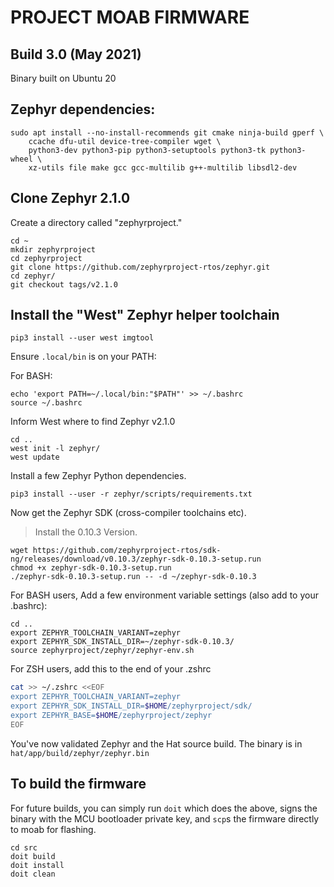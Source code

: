 # PROJECT MOAB FIRMWARE

## Build 3.0 (May 2021)

Binary built on Ubuntu 20

## Zephyr dependencies:

```
sudo apt install --no-install-recommends git cmake ninja-build gperf \
    ccache dfu-util device-tree-compiler wget \
    python3-dev python3-pip python3-setuptools python3-tk python3-wheel \
    xz-utils file make gcc gcc-multilib g++-multilib libsdl2-dev
```

## Clone Zephyr 2.1.0

Create a directory called "zephyrproject."

```
cd ~
mkdir zephyrproject
cd zephyrproject
git clone https://github.com/zephyrproject-rtos/zephyr.git
cd zephyr/
git checkout tags/v2.1.0
```

## Install the "West" Zephyr helper toolchain

```
pip3 install --user west imgtool
```

Ensure `.local/bin` is on your PATH:

For BASH:
```
echo 'export PATH=~/.local/bin:"$PATH"' >> ~/.bashrc
source ~/.bashrc
```

Inform West where to find Zephyr v2.1.0

```
cd ..
west init -l zephyr/
west update
```

Install a few Zephyr Python dependencies.

```
pip3 install --user -r zephyr/scripts/requirements.txt
```

Now get the Zephyr SDK (cross-compiler toolchains etc). 

> Install the 0.10.3 Version. 

```
wget https://github.com/zephyrproject-rtos/sdk-ng/releases/download/v0.10.3/zephyr-sdk-0.10.3-setup.run
chmod +x zephyr-sdk-0.10.3-setup.run
./zephyr-sdk-0.10.3-setup.run -- -d ~/zephyr-sdk-0.10.3
```


For BASH users, Add a few environment variable settings (also add to your .bashrc):

```
cd ..
export ZEPHYR_TOOLCHAIN_VARIANT=zephyr
export ZEPHYR_SDK_INSTALL_DIR=~/zephyr-sdk-0.10.3/
source zephyrproject/zephyr/zephyr-env.sh
```

For ZSH users, add this to the end of your .zshrc

```zsh
cat >> ~/.zshrc <<EOF
export ZEPHYR_TOOLCHAIN_VARIANT=zephyr
export ZEPHYR_SDK_INSTALL_DIR=$HOME/zephyrproject/sdk/
export ZEPHYR_BASE=$HOME/zephyrproject/zephyr
EOF
```

You've now validated Zephyr and the Hat source build.  The binary is in
`hat/app/build/zephyr/zephyr.bin`

## To build the firmware

For future builds, you can simply run `doit` which does the above, signs
the binary with the MCU bootloader private key, and `scp`s the firmware
directly to moab for flashing.

```
cd src
doit build
doit install
doit clean
```

